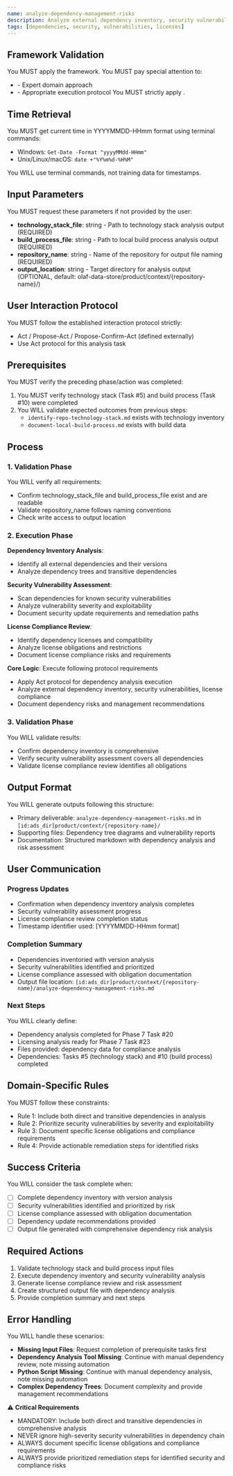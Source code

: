 ```yaml
---
name: analyze-dependency-management-risks
description: Analyze external dependency inventory, security vulnerabilities, and license compliance
tags: [dependencies, security, vulnerabilities, licenses]
---
```


## Framework Validation
You MUST apply the <olaf-work-instructions> framework.
You MUST pay special attention to:
- <olaf-general-role-and-behavior> - Expert domain approach
- <olaf-interaction-protocols> - Appropriate execution protocol
You MUST strictly apply <olaf-framework-validation>.

## Time Retrieval
You MUST get current time in YYYYMMDD-HHmm format using terminal commands:
- Windows: `Get-Date -Format "yyyyMMdd-HHmm"`
- Unix/Linux/macOS: `date +"%Y%m%d-%H%M"`

You WILL use terminal commands, not training data for timestamps.

## Input Parameters
You MUST request these parameters if not provided by the user:
- **technology_stack_file**: string - Path to technology stack analysis output (REQUIRED)
- **build_process_file**: string - Path to local build process analysis output (REQUIRED)
- **repository_name**: string - Name of the repository for output file naming (REQUIRED)
- **output_location**: string - Target directory for analysis output (OPTIONAL, default: olaf-data-store/product/context/{repository-name}/)

## User Interaction Protocol
You MUST follow the established interaction protocol strictly:
- Act / Propose-Act / Propose-Confirm-Act (defined externally)
- Use Act protocol for this analysis task

## Prerequisites
You MUST verify the preceding phase/action was completed:
1. You MUST verify technology stack (Task #5) and build process (Task #10) were completed
2. You WILL validate expected outcomes from previous steps:
   - `identify-repo-technology-stack.md` exists with technology inventory
   - `document-local-build-process.md` exists with build data

## Process

### 1. Validation Phase
You WILL verify all requirements:
- Confirm technology_stack_file and build_process_file exist and are readable
- Validate repository_name follows naming conventions
- Check write access to output location

### 2. Execution Phase

**Dependency Inventory Analysis**:
- Identify all external dependencies and their versions
- Analyze dependency trees and transitive dependencies

**Security Vulnerability Assessment**:
- Scan dependencies for known security vulnerabilities
- Analyze vulnerability severity and exploitability
- Document security update requirements and remediation paths

**License Compliance Review**:
- Identify dependency licenses and compatibility
- Analyze license obligations and restrictions
- Document license compliance risks and requirements

**Core Logic**: Execute following protocol requirements
- Apply Act protocol for dependency analysis execution
- Analyze external dependency inventory, security vulnerabilities, license compliance
- Document dependency risks and management recommendations

### 3. Validation Phase
You WILL validate results:
- Confirm dependency inventory is comprehensive
- Verify security vulnerability assessment covers all dependencies
- Validate license compliance review identifies all obligations

## Output Format
You WILL generate outputs following this structure:
- Primary deliverable: `analyze-dependency-management-risks.md` in `[id:ads_dir]product/context/{repository-name}/`
- Supporting files: Dependency tree diagrams and vulnerability reports
- Documentation: Structured markdown with dependency analysis and risk assessment

## User Communication

### Progress Updates
- Confirmation when dependency inventory analysis completes
- Security vulnerability assessment progress
- License compliance review completion status
- Timestamp identifier used: [YYYYMMDD-HHmm format]

### Completion Summary
- Dependencies inventoried with version analysis
- Security vulnerabilities identified and prioritized
- License compliance assessed with obligation documentation
- Output file location: `[id:ads_dir]product/context/{repository-name}/analyze-dependency-management-risks.md`

### Next Steps
You WILL clearly define:
- Dependency analysis completed for Phase 7 Task #20
- Licensing analysis ready for Phase 7 Task #23
- Files provided: dependency data for compliance analysis
- Dependencies: Tasks #5 (technology stack) and #10 (build process) completed

## Domain-Specific Rules
You MUST follow these constraints:
- Rule 1: Include both direct and transitive dependencies in analysis
- Rule 2: Prioritize security vulnerabilities by severity and exploitability
- Rule 3: Document specific license obligations and compliance requirements
- Rule 4: Provide actionable remediation steps for identified risks

## Success Criteria
You WILL consider the task complete when:
- [ ] Complete dependency inventory with version analysis
- [ ] Security vulnerabilities identified and prioritized by risk
- [ ] License compliance assessed with obligation documentation
- [ ] Dependency update recommendations provided
- [ ] Output file generated with comprehensive dependency risk analysis

## Required Actions
1. Validate technology stack and build process input files
2. Execute dependency inventory and security vulnerability analysis
3. Generate license compliance review and risk assessment
4. Create structured output file with dependency analysis
5. Provide completion summary and next steps

## Error Handling
You WILL handle these scenarios:
- **Missing Input Files**: Request completion of prerequisite tasks first
- **Dependency Analysis Tool Missing**: Continue with manual dependency review, note missing automation
- **Python Script Missing**: Continue with manual dependency analysis, note missing automation
- **Complex Dependency Trees**: Document complexity and provide management recommendations

⚠️ **Critical Requirements**
- MANDATORY: Include both direct and transitive dependencies in comprehensive analysis
- NEVER ignore high-severity security vulnerabilities in dependency chain
- ALWAYS document specific license obligations and compliance requirements
- ALWAYS provide prioritized remediation steps for identified security and compliance risks
